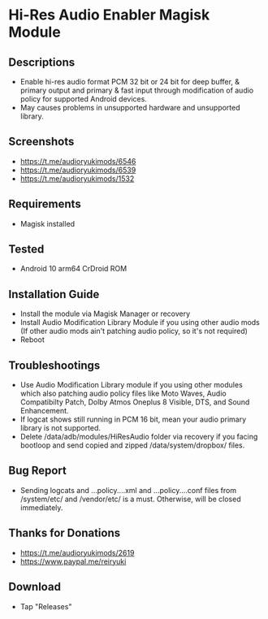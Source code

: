 # Hi-Res Audio Enabler Magisk Module

## Descriptions
- Enable hi-res audio format PCM 32 bit or 24 bit for deep buffer, & primary output and primary & fast input through modification of audio policy for supported Android devices. 
- May causes problems in unsupported hardware and unsupported library.

## Screenshots
- https://t.me/audioryukimods/6546
- https://t.me/audioryukimods/6539
- https://t.me/audioryukimods/1532

## Requirements
- Magisk installed

## Tested
- Android 10 arm64 CrDroid ROM

## Installation Guide
- Install the module via Magisk Manager or recovery
- Install Audio Modification Library Module if you using other audio mods (If other audio mods ain't patching audio policy, so it's not required)
- Reboot

## Troubleshootings
- Use Audio Modification Library module if you using other modules which also patching audio policy files like Moto Waves, Audio Compatibilty Patch, Dolby Atmos Oneplus 8 Visible, DTS, and Sound Enhancement.
- If logcat shows still running in PCM 16 bit, mean your audio primary library is not supported.
- Delete /data/adb/modules/HiResAudio folder via recovery if you facing bootloop and send copied and zipped /data/system/dropbox/ files.

## Bug Report
- Sending logcats and ...policy....xml and ...policy....conf files from /system/etc/ and /vendor/etc/ is a must. Otherwise, will be closed immediately.

## Thanks for Donations
- https://t.me/audioryukimods/2619
- https://www.paypal.me/reiryuki

## Download
- Tap "Releases"
